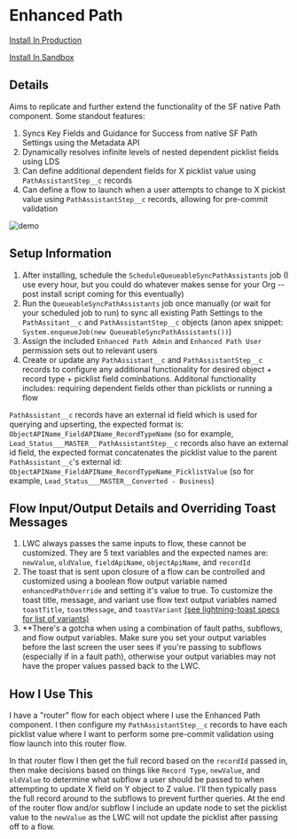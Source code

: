 # Enhanced Path

[Install In Production](https://login.salesforce.com/packaging/installPackage.apexp?p0=04tgL0000005C5NQAU)

[Install In Sandbox](https://test.salesforce.com/packaging/installPackage.apexp?p0=04tgL0000005C5NQAU)

## Details

Aims to replicate and further extend the functionality of the SF native Path component. Some standout features:

1. Syncs Key Fields and Guidance for Success from native SF Path Settings using the Metadata API
2. Dynamically resolves infinite levels of nested dependent picklist fields using LDS
3. Can define additional dependent fields for X picklist value using `PathAssistantStep__c` records
4. Can define a flow to launch when a user attempts to change to X pickist value using `PathAssistantStep__c` records, allowing for pre-commit validation

![demo](https://i.postimg.cc/pT616MKJ/chrome-BBbh-LZYu8b.gif)

## Setup Information

1. After installing, schedule the `ScheduleQueueableSyncPathAssistants` job (I use every hour, but you could do whatever makes sense for your Org -- post install script coming for this eventually)
2. Run the `QueueableSyncPathAssistants` job once manually (or wait for your scheduled job to run) to sync all existing Path Settings to the `PathAssitant__c` and `PathAssistantStep__c` objects (anon apex snippet: `System.enqueueJob(new QueueableSyncPathAssistants())`)
3. Assign the included `Enhanced Path Admin` and `Enhanced Path User` permission sets out to relevant users
4. Create or update any `PathAssistant__c` and `PathAssistantStep__c` records to configure any additional functionality for desired object + record type + picklist field cominbations. Additonal functionality includes: requiring dependent fields other than picklists or running a flow

`PathAssistant__c` records have an external id field which is used for querying and upserting, the expected format is: `ObjectAPIName_FieldAPIName_RecordTypeName` (so for example, `Lead_Status___MASTER__`
`PathAssistantStep__c` records also have an external id field, the expected format concatenates the picklist value to the parent `PathAssistant__c`'s external id: `ObjectAPIName_FieldAPIName_RecordTypeName_PicklistValue` (so for example, `Lead_Status___MASTER__Converted - Business`)


## Flow Input/Output Details and Overriding Toast Messages

1. LWC always passes the same inputs to flow, these cannot be customized. They are 5 text variables and the expected names are: `newValue`, `oldValue`, `fieldApiName`, `objectApiName`, and `recordId`
2. The toast that is sent upon closure of a flow can be controlled and customized using a boolean flow output variable named `enhancedPathOverride` and setting it's value to true. To customize the toast title, message, and variant use flow text output variables named `toastTitle`, `toastMessage`, and `toastVariant` [(see lightning-toast specs for list of variants)](https://developer.salesforce.com/docs/component-library/bundle/lightning-toast/specification)
3. **There's a gotcha when using a combination of fault paths, subflows, and flow output variables. Make sure you set your output variables before the last screen the user sees if you're passing to subflows (especially if in a fault path), otherwise your output variables may not have the proper values passed back to the LWC.

## How I Use This

I have a "router" flow for each object where I use the Enhanced Path component. I then configure my `PathAssistantStep__c` records to have each picklist value where I want to perform some pre-commit validation using flow launch into this router flow.

In that router flow I then get the full record based on the `recordId` passed in, then make decisions based on things like `Record Type`, `newValue`, and `oldValue` to determine what subflow a user should be passed to when attempting to update X field on Y object to Z value. I'll then typically pass the full record around to the subflows to prevent further queries. At the end of the router flow and/or subflow I include an update node to set the picklist value to the `newValue` as the LWC will not update the picklist after passing off to a flow.


